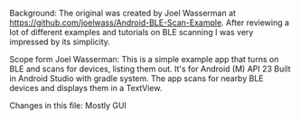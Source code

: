 Background:
The original was created by Joel Wasserman at https://github.com/joelwass/Android-BLE-Scan-Example.
After reviewing a lot of different examples and tutorials on BLE scanning I was very impressed by its simplicity.

Scope form Joel Wasserman:
This is a simple example app that turns on BLE and scans for devices, listing them out. It's for Android (M) API 23
Built in Android Studio with gradle system. The app scans for nearby BLE devices and displays them in a TextView.

Changes in this file:
Mostly GUI
